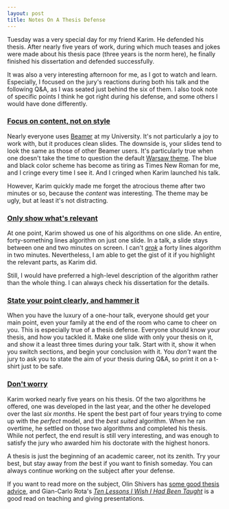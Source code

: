 ```yaml
---
layout: post
title: Notes On A Thesis Defense
---
```


Tuesday was a very special day for my friend Karim.  He defended his
thesis.  After nearly five years of work, during which much teases and
jokes were made about his thesis pace (three years is the norm here),
he finally finished his dissertation and defended successfully.

It was also a very interesting afternoon for me, as I got to watch and
learn.  Especially, I focused on the jury's reactions during both his
talk and the following Q&A, as I was seated just behind the six of
them.  I also took note of specific points I think he got right during
his defense, and some others I would have done differently.

### [Focus on content, not on style](#focus_on_content_not_on_style)

Nearly everyone uses [Beamer][] at my University.  It's not
particularly a joy to work with, but it produces clean slides.  The
downside is, your slides tend to look the same as those of other
Beamer users.  It's particularly true when one doesn't take the time
to question the default [Warsaw theme][].  The blue and black color
scheme has become as tiring as Times New Roman for me, and I cringe
every time I see it. And I cringed when Karim launched his talk.

However, Karim quickly made me forget the atrocious theme after two
minutes or so, because the _content_ was interesting.  The theme may
be ugly, but at least it's not distracting.

### [Only show what's relevant](#only_show_whats_relevant)

At one point, Karim showed us one of his algorithms on one slide.  An
entire, forty-something lines algorithm on just one slide.  In a talk,
a slide stays between one and two minutes on screen.  I can't
[_grok_][grok] a forty lines algorithm in two minutes.  Nevertheless,
I am able to get the gist of it if you highlight the relevant parts,
as Karim did.

Still, I would have preferred a high-level description of the
algorithm rather than the whole thing.  I can always check his
dissertation for the details.

### [State your point clearly, and hammer it](#state_your_point_clearly_and_hammer_it)

When you have the luxury of a one-hour talk, everyone should get your
main point, even your family at the end of the room who came to cheer
on you.  This is especially true of a thesis defense.  Everyone should
know your thesis, and how you tackled it.  Make one slide with only
your thesis on it, and show it a least three times during your talk.
Start with it, show it when you switch sections, and begin your
conclusion with it.  You _don't_ want the jury to ask you to state the
aim of your thesis during Q&A, so print it on a t-shirt just to be
safe.

### [Don't worry](#dont_worry)

Karim worked nearly five years on his thesis.  Of the two algorithms
he offered, one was developed in the last year, and the other he
developed over the last _six months_.  He spent the best part of four
years trying to come up with the _perfect_ model, and the _best
suited_ algorithm.  When he ran overtime, he settled on those two
algorithms and completed his thesis.  While not perfect, the end
result is still very interesting, and was enough to satisfy the jury
who awarded him his doctorate with the highest honors.

A thesis is just the beginning of an academic career, not its zenith.
Try your best, but stay away from _the_ best if you want to finish
someday.  You can always continue working on the subject after your
defense.

If you want to read more on the subject, Olin Shivers has
[some good thesis advice][olin], and Gian-Carlo Rota's
[_Ten Lessons I Wish I Had Been Taught_][rota] is a good read on
teaching and giving presentations.

[Beamer]: https://bitbucket.org/rivanvx/beamer/wiki/Home
[Warsaw theme]: http://www.informatik.uni-freiburg.de/~frank/ENG/beamer/example/Beamer-class-example8-Warsaw.pdf
[grok]: https://en.wikipedia.org/wiki/Grok#In_computer_programmer_culture
[olin]: http://www.ccs.neu.edu/home/shivers/diss-advice.html
[rota]: http://www.math.osu.edu/~nevai/MYMATH/rota_ams_notices_01_97.html
